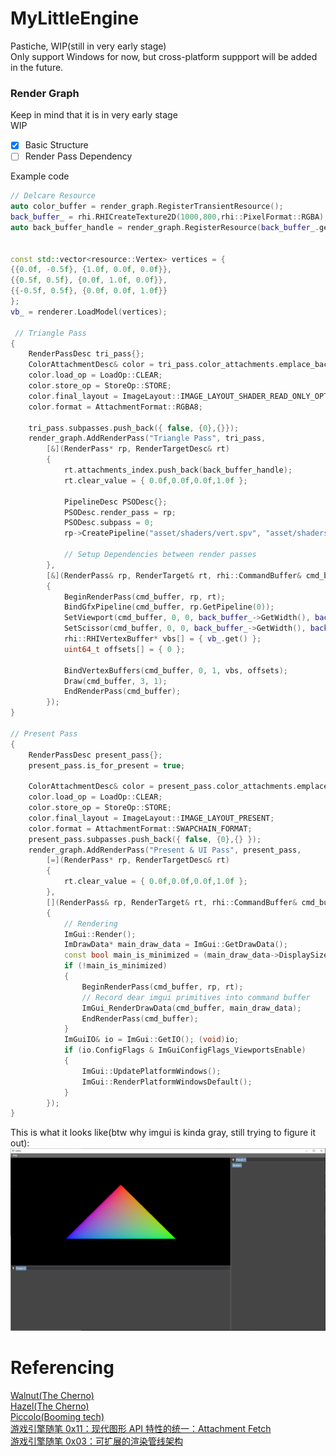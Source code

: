 # MyLittleEngine
Pastiche, WIP(still in very early stage)  
Only support Windows for now, but cross-platform suppport will be added in the future.

### Render Graph
Keep in mind that it is in very early stage  
WIP
- [x] Basic Structure
- [ ] Render Pass Dependency

Example code  
```C++
// Delcare Resource
auto color_buffer = render_graph.RegisterTransientResource();
back_buffer_ = rhi.RHICreateTexture2D(1000,800,rhi::PixelFormat::RGBA);
auto back_buffer_handle = render_graph.RegisterResource(back_buffer_.get());


const std::vector<resource::Vertex> vertices = {
{{0.0f, -0.5f}, {1.0f, 0.0f, 0.0f}},
{{0.5f, 0.5f}, {0.0f, 1.0f, 0.0f}},
{{-0.5f, 0.5f}, {0.0f, 0.0f, 1.0f}}
};
vb_ = renderer.LoadModel(vertices);

 // Triangle Pass
{
	RenderPassDesc tri_pass{};
	ColorAttachmentDesc& color = tri_pass.color_attachments.emplace_back();
	color.load_op = LoadOp::CLEAR;
	color.store_op = StoreOp::STORE;
	color.final_layout = ImageLayout::IMAGE_LAYOUT_SHADER_READ_ONLY_OPTIMAL;
	color.format = AttachmentFormat::RGBA8;

	tri_pass.subpasses.push_back({ false, {0},{}});
	render_graph.AddRenderPass("Triangle Pass", tri_pass,
		[&](RenderPass* rp, RenderTargetDesc& rt)
		{
			rt.attachments_index.push_back(back_buffer_handle);
			rt.clear_value = { 0.0f,0.0f,0.0f,1.0f };

			PipelineDesc PSODesc{};
			PSODesc.render_pass = rp;
			PSODesc.subpass = 0;
			rp->CreatePipeline("asset/shaders/vert.spv", "asset/shaders/frag.spv", PSODesc);

			// Setup Dependencies between render passes
		},
		[&](RenderPass& rp, RenderTarget& rt, rhi::CommandBuffer& cmd_buffer)
		{
			BeginRenderPass(cmd_buffer, rp, rt);
			BindGfxPipeline(cmd_buffer, rp.GetPipeline(0));
			SetViewport(cmd_buffer, 0, 0, back_buffer_->GetWidth(), back_buffer_->GetHeight());
			SetScissor(cmd_buffer, 0, 0, back_buffer_->GetWidth(), back_buffer_->GetHeight());
			rhi::RHIVertexBuffer* vbs[] = { vb_.get() };
			uint64_t offsets[] = { 0 };

			BindVertexBuffers(cmd_buffer, 0, 1, vbs, offsets);
			Draw(cmd_buffer, 3, 1);
			EndRenderPass(cmd_buffer);
		});
}

// Present Pass
{
	RenderPassDesc present_pass{};
	present_pass.is_for_present = true;

	ColorAttachmentDesc& color = present_pass.color_attachments.emplace_back();
	color.load_op = LoadOp::CLEAR;
	color.store_op = StoreOp::STORE;
	color.final_layout = ImageLayout::IMAGE_LAYOUT_PRESENT;
	color.format = AttachmentFormat::SWAPCHAIN_FORMAT;
	present_pass.subpasses.push_back({ false, {0},{} });
	render_graph.AddRenderPass("Present & UI Pass", present_pass,
		[=](RenderPass* rp, RenderTargetDesc& rt)
		{
			rt.clear_value = { 0.0f,0.0f,0.0f,1.0f };
		},
		[](RenderPass& rp, RenderTarget& rt, rhi::CommandBuffer& cmd_buffer)
		{
			// Rendering
			ImGui::Render();
			ImDrawData* main_draw_data = ImGui::GetDrawData();
			const bool main_is_minimized = (main_draw_data->DisplaySize.x <= 0.0f || main_draw_data->DisplaySize.y <= 0.0f);
			if (!main_is_minimized)
			{
				BeginRenderPass(cmd_buffer, rp, rt);
				// Record dear imgui primitives into command buffer
				ImGui_RenderDrawData(cmd_buffer, main_draw_data);
				EndRenderPass(cmd_buffer);
			}
			ImGuiIO& io = ImGui::GetIO(); (void)io;
			if (io.ConfigFlags & ImGuiConfigFlags_ViewportsEnable)
			{
				ImGui::UpdatePlatformWindows();
				ImGui::RenderPlatformWindowsDefault();
			}
		});
}
```
This is what it looks like(btw why imgui is kinda gray, still trying to figure it out): 
![Just a test](/Docs/Pictures/wip.PNG)

# Referencing
[Walnut(The Cherno)](https://github.com/TheCherno/Walnut)  
[Hazel(The Cherno)](https://github.com/TheCherno/Hazel)  
[Piccolo(Booming tech)](https://github.com/BoomingTech/Piccolo)   
[游戏引擎随笔 0x11：现代图形 API 特性的统一：Attachment Fetch](https://zhuanlan.zhihu.com/p/131392827)  
[游戏引擎随笔 0x03：可扩展的渲染管线架构](https://zhuanlan.zhihu.com/p/70668533)